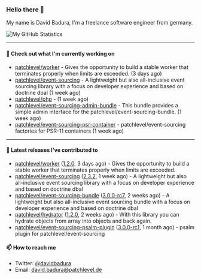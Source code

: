 ### Hello there 👋

My name is David Badura, I'm a freelance software engineer from germany.

![My GitHub Statistics](https://github-readme-stats.vercel.app/api?username=DavidBadura&show_icons=true&count_private=true&hide_title=true)

---

#### 👷 Check out what I'm currently working on

- [patchlevel/worker](https://github.com/patchlevel/worker) - Gives the opportunity to build a stable worker that terminates properly when limits are exceeded. (3 days ago)
- [patchlevel/event-sourcing](https://github.com/patchlevel/event-sourcing) - A lightweight but also all-inclusive event sourcing library with a focus on developer experience and based on doctrine dbal (1 week ago)
- [patchlevel/php](https://github.com/patchlevel/php) -  (1 week ago)
- [patchlevel/event-sourcing-admin-bundle](https://github.com/patchlevel/event-sourcing-admin-bundle) - This bundle provides a simple admin interface for the patchlevel/event-sourcing-bundle. (1 week ago)
- [patchlevel/event-sourcing-psr-container](https://github.com/patchlevel/event-sourcing-psr-container) - patchlevel/event-sourcing factories for PSR-11 containers (1 week ago)

---

#### 🔭 Latest releases I've contributed to

- [patchlevel/worker](https://github.com/patchlevel/worker) ([1.2.0](https://github.com/patchlevel/worker/releases/tag/1.2.0), 3 days ago) - Gives the opportunity to build a stable worker that terminates properly when limits are exceeded.
- [patchlevel/event-sourcing](https://github.com/patchlevel/event-sourcing) ([2.3.2](https://github.com/patchlevel/event-sourcing/releases/tag/2.3.2), 1 week ago) - A lightweight but also all-inclusive event sourcing library with a focus on developer experience and based on doctrine dbal
- [patchlevel/event-sourcing-bundle](https://github.com/patchlevel/event-sourcing-bundle) ([3.0.0-rc7](https://github.com/patchlevel/event-sourcing-bundle/releases/tag/3.0.0-rc7), 2 weeks ago) - A lightweight but also all-inclusive event sourcing bundle with a focus on developer experience and based on doctrine dbal
- [patchlevel/hydrator](https://github.com/patchlevel/hydrator) ([1.2.0](https://github.com/patchlevel/hydrator/releases/tag/1.2.0), 2 weeks ago) - With this library you can hydrate objects from array into objects and back again. 
- [patchlevel/event-sourcing-psalm-plugin](https://github.com/patchlevel/event-sourcing-psalm-plugin) ([3.0.0-rc1](https://github.com/patchlevel/event-sourcing-psalm-plugin/releases/tag/3.0.0-rc1), 1 month ago) - psalm plugin for patchlevel/event-sourcing

#### 📫 How to reach me

- Twitter: [@davidbadura](https://twitter.com/davidbadura)
- Email: [david.badura@patchlevel.de](mailto:david.badura@patchlevel.de)
